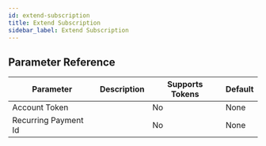 ```yaml
---
id: extend-subscription
title: Extend Subscription
sidebar_label: Extend Subscription
---
```





## Parameter Reference
| Parameter | Description | Supports Tokens | Default |
| -- | -- | -- | -- |
| Account Token |  | No | None |
| Recurring Payment Id |  | No | None |
